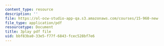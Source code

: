 ```yaml
---
content_type: resource
description: ''
file: https://ol-ocw-studio-app-qa.s3.amazonaws.com/courses/15-960-new-executive-thinking-social-impact-technology-projects-fall-2017-spring-2018/bbf83ba033e5f77f6843fcec528bf7e6_sv6oW4AEVOY.pdf
file_type: application/pdf
resourcetype: Document
title: 3play pdf file
uid: bbf83ba0-33e5-f77f-6843-fcec528bf7e6
---
```

